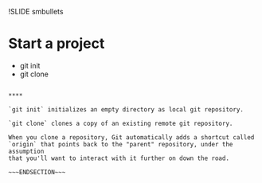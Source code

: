 !SLIDE smbullets
# Start a project

* git init
* git clone

~~~SECTION:handouts~~~

****

`git init` initializes an empty directory as local git repository.

`git clone` clones a copy of an existing remote git repository. 

When you clone a repository, Git automatically adds a shortcut called
`origin` that points back to the "parent" repository, under the assumption
that you'll want to interact with it further on down the road.

~~~ENDSECTION~~~
